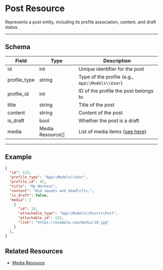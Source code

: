 # Post Resource

Represents a post entity, including its profile association, content, and draft status.


---

## Schema
| Field         | Type    | Description                                 |
|-------------- |---------|---------------------------------------------|
| id            | int     | Unique identifier for the post              |
| profile_type  | string  | Type of the profile (e.g., `App\\Models\\User`) |
| profile_id    | int     | ID of the profile the post belongs to        |
| title         | string  | Title of the post                           |
| content       | string  | Content of the post                         |
| is_draft      | bool    | Whether the post is a draft                  |
| media            | Media Resource[]    | List of media items ([see here](../media/media_resource.md))                               |

---

## Example
```json
{
  "id": 123,
  "profile_type": "App\\Models\\User",
  "profile_id": 42,
  "title": "My Workout",
  "content": "Did squats and deadlifts.",
  "is_draft": false,
  "media": [
    {
      "id": 10,
      "attachable_type": "App\\Models\\Posts\\Post",
      "attachable_id": 123,
      "link": "https://example.com/media/10.jpg"
    }
  ],
}
```

## Related Resources
- [Media Resource](../media/media_resource.md)
